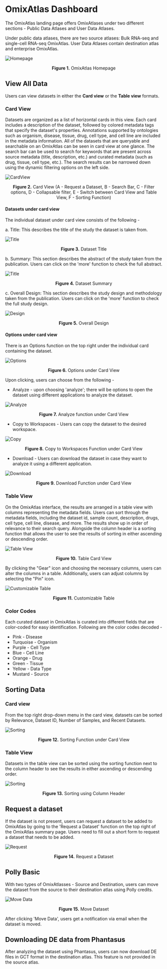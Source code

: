 # OmixAtlas Dashboard

The OmixAtlas landing page offers OmixAtlases under two different sections - Public Data Atlases and User Data Atlases.

Under public data atlases, there are two source atlases: Bulk RNA-seq and single-cell RNA-seq OmixAtlas. User Data Atlases contain destination atlas and enterprise OmixAtlas.

![Homepage](../img/OmixAtlas-Images/OA_1.png) <center>**Figure 1.** OmixAtlas Homepage</center>

## View All Data

Users can view datasets in either the **Card view** or the **Table view** formats.

### Card View

Datasets are organized as a list of horizontal cards in this view. Each card includes a description of the dataset, followed by colored metadata tags that specify the dataset's properties. Annotations supported by ontologies such as organism, disease, tissue, drug, cell type, and cell line are included in the metadata information. All of the datasets that are queryable and searchable on an OmixAtlas can be seen in card view at one glance. The search bar can be used to search for keywords that are present across source metadata (title, description, etc.) and curated metadata (such as drug, tissue, cell type, etc.). The search results can be narrowed down using the dynamic filtering options on the left side.

![CardView](../img/OmixAtlas-Images/7.png) <center>**Figure 2.** Card View (A - Request a Dataset, B - Search Bar, C - Filter options, D - Collapsable filter, E - Switch between Card View and Table View, F - Sorting Function)</center>


#### Datasets under card view

The individual dataset under card view consists of the following -

a. Title: This describes the title of the study the dataset is taken from.

![Title](../img/OmixAtlas-Images/8.png) <center>**Figure 3.** Dataset Title</center>

b. Summary: This section describes the abstract of the study taken from the publication. Users can click on the 'more' function to check the full abstract.

![Title](../img/OmixAtlas-Images/9.png) <center>**Figure 4.** Dataset Summary</center>

c. Overall Design: This section describes the study design and methodology taken from the publication. Users can click on the 'more' function to check the full study design.

![Design](../img/OmixAtlas-Images/10.png) <center>**Figure 5.** Overall Design</center>

#### Options under card view

There is an Options function on the top right under the individual card containing the dataset.

![Options](../img/OmixAtlas-Images/11.png) <center>**Figure 6.** Options under Card View</center>

Upon clicking, users can choose from the following -

- Analyze - upon choosing 'analyze'; there will be options to open the dataset using different applications to analyze the dataset.

![Analyze](../img/OmixAtlas-Images/12.png) <center>**Figure 7.** Analyze function under Card View</center>

- Copy to Workspaces - Users can copy the dataset to the desired workspace.

![Copy](../img/OmixAtlas-Images/13.png) <center>**Figure 8.** Copy to Workspaces Function under Card View</center>

- Download - Users can download the dataset in case they want to analyze it using a different application.

![Download](../img/OmixAtlas-Images/14.png) <center>**Figure 9.** Download Function under Card View</center>


### Table View

On the OmixAtlas interface, the results are arranged in a table view with columns representing the metadata fields. Users can sort through the metadata fields, including the dataset id, sample count, description, drugs, cell type, cell line, disease, and more. The results show up in order of relevance to their search query. Alongside the column header is a sorting function that allows the user to see the results of sorting in either ascending or descending order.

![Table View](../img/OmixAtlas-Images/15.png) <center>**Figure 10.** Table Card View</center>

By clicking the "Gear" icon and choosing the necessary columns, users can alter the columns in a table. Additionally, users can adjust columns by selecting the "Pin" icon. 

![Customizable Table](../img/OmixAtlas-Images/16.png) <center>**Figure 11.** Customizable Table</center>

### Color Codes

Each curated dataset in OmixAtlas is curated into different fields that are color-coded for easy identification. Following are the color codes decoded -

- Pink - Disease
- Turquoise - Organism
- Purple - Cell Type
- Blue - Cell Line
- Orange - Drug
- Green - Tissue
- Yellow - Data Type
- Mustard - Source

## Sorting Data

### Card view

From the top right drop-down menu in the card view, datasets can be sorted by Relevance, Dataset ID, Number of Samples, and Recent Datasets.

![Sorting](../img/OmixAtlas-Images/17.png) <center>**Figure 12.** Sorting Function under Card View</center>


### Table View

Datasets in the table view can be sorted using the sorting function next to the column header to see the results in either ascending or descending order.

![Sorting](../img/OmixAtlas-Images/18.png) <center>**Figure 13.** Sorting using Column Header</center>

## Request a dataset

If the dataset is not present, users can request a dataset to be added to OmixAtlas by going to the 'Request a Dataset' function on the top right of the OmixAtlas summary page. Users need to fill out a short form to request a dataset that needs to be added.

![Request](../img/OmixAtlas-Images/24.png) <center>**Figure 14.** Request a Dataset</center>

## Polly Basic

With two types of OmixAtlasses - Source and Destination, users can move the dataset from the source to their destination atlas using Polly credits.

![Move Data](../img/OmixAtlas-Images/25.png) <center>**Figure 15.** Move Dataset</center>

After clicking 'Move Data', users get a notification via email when the dataset is moved.

## Downloading DE data from Phantasus

After analyzing the dataset using Phantasus, users can now download DE files in GCT format in the destination atlas. This feature is not provided in the source atlas.
